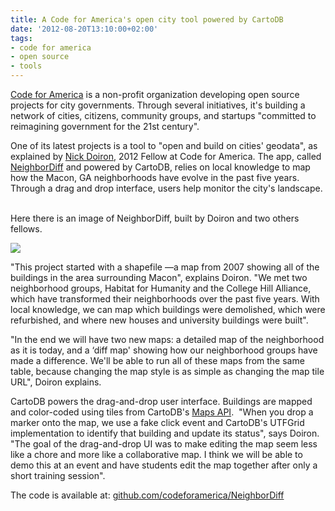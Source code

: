 ```yaml
---
title: A Code for America's open city tool powered by CartoDB
date: '2012-08-20T13:10:00+02:00'
tags:
- code for america
- open source
- tools
---
```


<a href="http://codeforamerica.org/">Code for America</a> is a non-profit organization developing open source projects for city governments. Through several initiatives, it's building a network of cities, citizens, community groups, and startups "committed to reimagining government for the 21st century".

One of its latest projects is a tool to "open and build on cities' geodata", as explained by <a href="http://codeforamerica.org/author/nickd/">Nick Doiron</a>, 2012 Fellow at Code for America. The app, called <a href="http://codeforamerica.github.com/NeighborDiff/">NeighborDiff</a> and powered by CartoDB, relies on local knowledge to map how the Macon, GA neighborhoods have evolve in the past five years. Through a drag and drop interface, users help monitor the city's landscape.  

Here there is an image of NeighborDiff, built by Doiron and two others fellows.  

<a href="http://codeforamerica.github.com/NeighborDiff/"><img src="http://cartodb.s3.amazonaws.com/tumblr/posts/diff.png"/></a>

"This project started with a shapefile &#8212;a map from 2007 showing all of the buildings in the area surrounding Macon", explains Doiron. "We met two neighborhood groups, Habitat for Humanity and the College Hill Alliance, which have transformed their neighborhoods over the past five years. With local knowledge, we can map which buildings were demolished, which were refurbished, and where new houses and university buildings were built". 

"In the end we will have two new maps: a detailed map of the neighborhood as it is today, and a &#8216;diff map' showing how our neighborhood groups have made a difference. We'll be able to run all of these maps from the same table, because changing the map style is as simple as changing the map tile URL", Doiron explains. 

CartoDB powers the drag-and-drop user interface. Buildings are mapped and color-coded using tiles from CartoDB's <a href="http://developers.cartodb.com/documentation/cartodb-apis.html#maps_api">Maps API</a>. 
"When you drop a marker onto the map, we use a fake click event and CartoDB's UTFGrid implementation to identify that building and update its status", says Doiron. "The goal of the drag-and-drop UI was to make editing the map seem less like a chore and more like a collaborative map. I think we will be able to demo this at an event and have students edit the map together after only a short training session". 

The code is available at: <a href="https://github.com/codeforamerica/NeighborDiff">github.com/codeforamerica/NeighborDiff</a>
